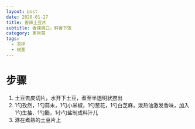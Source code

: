 ```yaml
---
layout: post
date: 2020-01-27
title: 香辣土豆片
subtitle: 香辣爽口，鲜香下饭
category: 家常菜
tags:
  - 凉拌
  - 根茎
---
```


# 步骤

1. 土豆去皮切片，水开下土豆，煮至半透明状捞出
2. 1勺孜然，1勺蒜末，1勺小米椒，1勺葱花，1勺白芝麻，泼热油激发香味，加入1勺生抽、1勺醋，1小勺盐制成料汁儿
3. 淋在煮熟的土豆片上